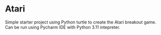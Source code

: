 # Atari
Simple starter project using Python turtle to create the Atari breakout game. 
Can be run using Pycharm IDE with Python 3.11 intepreter.
